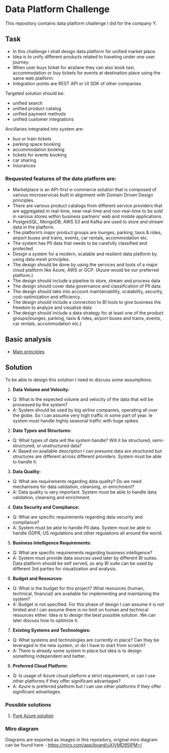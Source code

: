 # Data Platform Challenge
This repository contains data platform challenge I did for the company Y.

## Task
* In this challenge I shall design data platform for unified market place.
* Idea is to unify different products related to traveling under one user journey.
* When user buys ticket for airplane they can also book taxi, accommodation or buy tickets for events at destination place using the same web platform.
* Integration points are REST API or UI SDK of other companies.

Targeted solution should be:
- unified search
- unified product catalog
- unified payment methods
- unified customer integrations

Ancillaries integrated into system are:
- bus or train tickets
- parking space booking
- accommodation booking
- tickets for events booking
- car sharing
- insurances

### Requested features of the data platform are:

* Marketplace is an API-first e-commerce solution that is composed of various microservices built in alignment with Domain Driven Design principles.
* There are various product catalogs from different service providers that are aggregated in real-time, near-real-time and non-real-time to be sold in various stores within business partners’ web and mobile applications.
* PostgreSQL, MongoDB, AWS S3 and Kafka are used to store and stream data in the platform.
* The platform’s major product groups are lounges, parking, taxis & rides, airport buses and trains, events, car rentals, accommodation etc.
* The system has PII data that needs to be carefully classified and protected
* Design a system for a modern, scalable and resilient data platform by using data mesh principles.
* The design should be done by using the services and tools of a major cloud platform like Azure, AWS or GCP. (Azure would be our preferred platform.)
* The design should include a pipeline to store, stream and process data
* The design should cover data governance and classification of PII data
* The design should take into account maintainability, scalability, security, cost-optimization and efficiency.
* The design should include a connection to BI tools to give business the freedom to analyze and visualize data
* The design should include a data strategy for at least one of the product groups(lounges, parking, taxis & rides, airport buses and trains, events, car rentals, accommodation etc.)

## Basic analysis

* [Main principles](analysis/README.md)

## Solution
To be able to design this solution I need to discuss some assumptions:

1. **Data Volume and Velocity:**
  * Q: What is the expected volume and velocity of the data that will be processed by the system?
  * A: System should be used by big airline companies, operating all over the globe. So I can assume very high traffic in some part of year. Ie system must handle highly seasonal traffic with huge spikes.

2. **Data Types and Structures:**
  * Q: What types of data will the system handle? Will it be structured, semi-structured, or unstructured data?
  * A: Based on available description I can presume data are structured but structures are different across different providers. System must be able to handle it.

3. **Data Quality:**
  * Q: What are requirements regarding data quality? Do we need mechanisms for data validation, cleansing, or enrichment?
  * A: Data quality is very important. System must be able to handle data validation, cleansing and enrichment.

4. **Data Security and Compliance:**
  * Q: What are specific requirements regarding data security and compliance?
  * A: System must be able to handle PII data. System must be able to handle GDPR, US regulations and other regulations all around the world.

5. **Business Intelligence Requirements:**
  * Q: What are specific requirements regarding business intelligence?
  * A: System must provide data sources used later by different BI suites. Data platform should be self served, so any BI suite can be used by different 3rd parties for visualization and analysis.

6. **Budget and Resources:**
  * Q: What is the budget for this project? What resources (human, technical, financial) are available for implementing and maintaining the system?
  * A: Budget is not specified. For this phase of design I can assume it is not limited and I can assume there is no limit on human and technical resources either. Idea is to design the best possible solution. We can later discuss how to optimize it.

7. **Existing Systems and Technologies:**
  * Q: What systems and technologies are currently in place? Can they be leveraged in the new system, or do I have to start from scratch?
  * A: There is already some system in place but idea is to design something independent and better.

8. **Preferred Cloud Platform:**
  * Q: Is usage of  Azure cloud platform a strict requirement, or can I use other platforms if they offer significant advantages?
  * A: Azure is preferred platform but I can use other platforms if they offer significant advantages.

### Possible solutions

1. [Pure Azure solution](azure-solution.md)

### Miro diagram
Diagrams are exported as images in this repository, original miro diagram can be found here - https://miro.com/app/board/uXjVMD95IPM=/